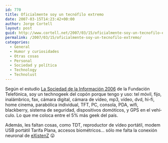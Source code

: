 ```yaml
---
id: 770
title: Oficialmente soy un tecnófilo extremo
date: 2007-03-15T14:23:42+00:00
author: Jorge Cortell
layout: post
guid: http://www.cortell.net/2007/03/15/oficialmente-soy-un-tecnofilo-extremo/
permalink: /2007/03/15/oficialmente-soy-un-tecnofilo-extremo/
categories:
  - General
  - Humor y curiosidades
  - Otras cosas
  - Personal
  - Sociedad y polí­tica
  - Technology
  - Technolust
---
```

Según el estudio <a target="_blank" title="Estudio en PDF" href="http://www.sie06.ariel.es/aplicacion_sie/ParteA/pdf/La%20Sociedad%20de%20la%20Informacion%202006.pdf">La Sociedad de la Información 2006</a> de la Fundación Telefónica, soy un technogeek del copón porque tengo y uso: tel móvil, fijo, inalámbrico, fax, cámara digital, cámara de ví­deo, mp3, ví­deo, dvd, hi-fi, home cinema, parabólica individual, TFT, PC, consola, PDA, wifi, blackberry, sistema de seguridad, dispositivos domóticos, y GPS en el vehí­culo. Lo que me coloca entre el 5% más geek del paí­s.

Además, les faltan cosas, como TDT, reproductor de ví­deo portátil, modem USB portátil Tarifa Plana, accesos biométricos&#8230; sólo me falta la conexión neuronal de <a title="IMDB" target="_blank" href="http://www.imdb.com/title/tt0120907/?fr=c2l0ZT1kZnx0dD0xfGZiPXV8cG49MHxrdz0xfHE9ZXhpc3Rlbnp8ZnQ9MXxteD0yMHxsbT01MDB8Y289MXxzYz0xfGh0bWw9MXxubT0x;fc=1;ft=23;fm=1">eXistenZ</a> 😛